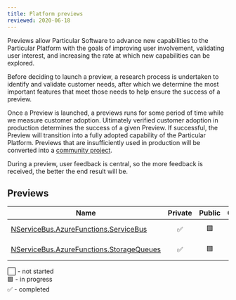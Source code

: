 ```yaml
---
title: Platform previews
reviewed: 2020-06-18
---
```


Previews allow Particular Software to advance new capabilities to the Particular Platform with the goals of improving user involvement, validating user interest, and increasing the rate at which new capabilities can be explored.

Before deciding to launch a preview, a research process is undertaken to identify and validate customer needs, after which we determine the most important features that meet those needs to help ensure the success of a preview.

Once a Preview is launched, a previews runs for some period of time while we measure customer adoption. Ultimately verified customer adoption in production determines the success of a given Preview. If successful, the Preview will transition into a fully adopted capability of the Particular Platform. Previews that are insufficiently used in production will be converted into a [community project](support-policy.md).

During a preview, user feedback is central, so the more feedback is received, the better the end result will be. 

## Previews

| Name                       | Private | Public | Outcome    | Notes  |
|----------------------------|:-------:|:------:|:----------:|--------|
| [NServiceBus.AzureFunctions.ServiceBus](/previews/azure-functions-service-bus.md)| :white_check_mark: | :green_square: | :white_large_square: | [Forum discussion](https://discuss.particular.net/t/nservicebus-azurefunctions-servicebus-public-preview/1910) |
| [NServiceBus.AzureFunctions.StorageQueues](/previews/azure-functions-storage-queues.md)| :white_check_mark: | :green_square: | :white_large_square: | [Forum discussion](https://discuss.particular.net/t/nservicebus-azurefunctions-storagequeues-public-preview/1911) |

:white_large_square: - not started<br>
:green_square: - in progress<br>
:white_check_mark: - completed<br>
